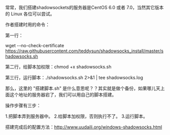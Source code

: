 常常，我们搭建shadowsockets的服务器是CentOS 6.0 或者 7.0，当然其它版本的 Linux 各位可以尝试。

作者搭建时用的命令：

第一行：

wget --no-check-certificate https://raw.githubusercontent.com/teddysun/shadowsocks_install/master/shadowsocks.sh

第二行，给脚本加权限：chmod +x shadowsocks.sh

第三行，运行脚本：./shadowsocks.sh 2>&1 | tee shadowsocks.log


那么，这里的 "搭建脚本.sh" 是什么意思呢？？其实就是做个备份，如果哪儿天上面这个地址的服务器宕了，我们可以用自己的脚本搭建。

操作步骤有三步：

1.把脚本弄到服务器中。
2.给脚本加权限，否则执行不了。
3.运行脚本。


搭建完成后的配置方法：http://www.uudaili.org/windows-shadowsocks.html